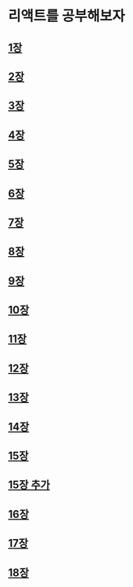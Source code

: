 # 리액트를 공부해보자

## [1장](https://github.com/euni62/react_study/blob/master/1_what_is_react.md)

## [2장](https://github.com/euni62/react_study/blob/master/2_react_component.md)

## [3장](https://github.com/euni62/react_study/blob/master/3_JSX_rule.md)

## [4장](https://github.com/euni62/react_study/blob/master/4_props.md)

## [5장](https://github.com/euni62/react_study/blob/master/5_conditional_rendering.md)

## [6장](https://github.com/euni62/react_study/blob/master/6_useState.md)

## [7장](https://github.com/euni62/react_study/blob/master/7_input_state.md)

## [8장](https://github.com/euni62/react_study/blob/master/8_input_state_care.md)

## [9장](https://github.com/euni62/react_study/blob/master/9_useRef.md)

## [10장](https://github.com/euni62/react_study/blob/master/10_arrangement_rendering.md)

## [11장](https://github.com/euni62/react_study/blob/master/11_useRef_var.md)

## [12장](https://github.com/euni62/react_study/blob/master/12_arrangement_plus.md)

## [13장](https://github.com/euni62/react_study/blob/master/13_arrangement_delete.md)

## [14장](https://github.com/euni62/react_study/blob/master/14_arrangement_edit.md)

## [15장](https://github.com/euni62/react_study/blob/master/15_useEffect.md)

## [15장 추가](https://github.com/euni62/react_study/blob/master/md/15_plus_why_hook.md)

## [16장](https://github.com/euni62/react_study/blob/master/16_useMemo.md)

## [17장](https://github.com/euni62/react_study/blob/master/md/17_useCallback.md)

## [18장](https://github.com/euni62/react_study/blob/master/md/18_react_memo.md)
